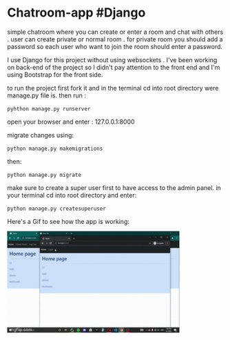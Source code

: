 # Chatroom-app #Django

simple chatroom where you can create or enter a room and chat with others .
user can create private or normal room . for private room you should add a password so each user who want to join the room should enter a password.

I use Django for this project without using websockets .
I've been working on back-end of the project so I didn't pay attention to the front end and I'm using Bootstrap for the front side.

to run the project first fork it and in the terminal cd into root directory were manage.py file is. 
then run :
```
pyhthon manage.py runserver
```
open your browser and enter : 127.0.0.1:8000

migrate changes using:
```
python manage.py makemigrations
```
then:
```
python manage.py migrate
```

make sure to create a super user first to have access to the admin panel.
in your terminal cd into root directory and enter:
```
python manage.py createsuperuser
```

Here's a Gif to see how the app is working:
<div style="width:720px;max-width:100%;">
  <p><img align="left" alt="gif" src="https://github.com/RezaJeffrey/Chatroom-app/blob/master/67pvve.gif" width="400" height="235"  frameBorder="0" /></p>
  </div>
  
